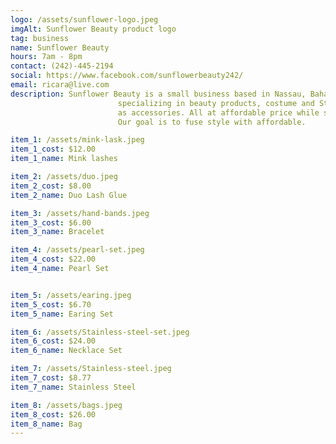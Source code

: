 ```yaml
---
logo: /assets/sunflower-logo.jpeg
imgAlt: Sunflower Beauty product logo
tag: business
name: Sunflower Beauty
hours: 7am - 8pm 
contact: (242)-445-2194
social: https://www.facebook.com/sunflowerbeauty242/
email: ricara@live.com
description: Sunflower Beauty is a small business based in Nassau, Bahamas
                        specializing in beauty products, costume and Stainless Steel jewlery as well 
                        as accessories. All at affordable price while still giving our customer quality.
                        Our goal is to fuse style with affordable.

item_1: /assets/mink-lask.jpeg
item_1_cost: $12.00
item_1_name: Mink lashes

item_2: /assets/duo.jpeg
item_2_cost: $8.00
item_2_name: Duo Lash Glue

item_3: /assets/hand-bands.jpeg
item_3_cost: $6.00
item_3_name: Bracelet

item_4: /assets/pearl-set.jpeg
item_4_cost: $22.00
item_4_name: Pearl Set


item_5: /assets/earing.jpeg
item_5_cost: $6.70
item_5_name: Earing Set

item_6: /assets/Stainless-steel-set.jpeg
item_6_cost: $24.00
item_6_name: Necklace Set

item_7: /assets/Stainless-steel.jpeg
item_7_cost: $8.77
item_7_name: Stainless Steel

item_8: /assets/bags.jpeg
item_8_cost: $26.00
item_8_name: Bag
---
```


    